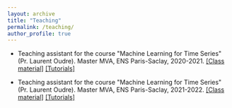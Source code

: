 ```yaml
---
layout: archive
title: "Teaching"
permalink: /teaching/
author_profile: true
---
```


- Teaching assistant for the course "Machine Learning for Time Series" (Pr. Laurent Oudre). Master MVA, ENS Paris-Saclay, 2020-2021. [[Class material]](http://www.laurentoudre.fr/ast.html) [[Tutorials]](https://github.com/deepcharles/tutorial-MVA-2021)

- Teaching assistant for the course "Machine Learning for Time Series" (Pr. Laurent Oudre). Master MVA, ENS Paris-Saclay, 2021-2022. [[Class material]](http://www.laurentoudre.fr/ast.html) [[Tutorials]](https://github.com/deepcharles/tutorials-mva-2022)